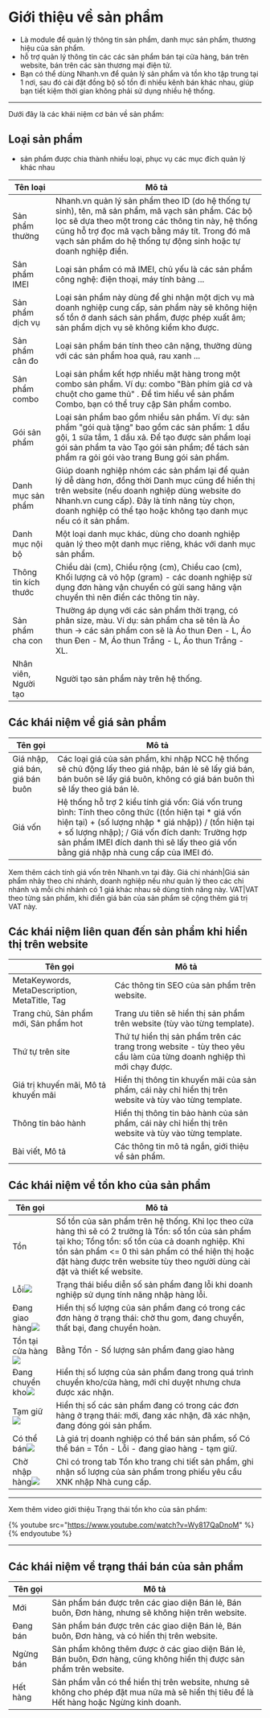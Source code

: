 # Giới thiệu về sản phẩm

* Là module để quản lý thông tin sản phẩm, danh mục sản phẩm, thương hiệu của sản phẩm.
* hỗ trợ quản lý thông tin các các sản phẩm bán tại cửa hàng, bán trên website, bán trên các sàn thương mại điện tử.
* Bạn có thể dùng Nhanh.vn để quản lý sản phẩm và tồn kho tập trung tại 1 nơi, sau đó cài đặt đồng bộ số tồn đi 
nhiều kênh bán khác nhau, giúp bạn tiết kiệm thời gian không phải sử dụng nhiều hệ thống.

----

Dưới đây là các khái niệm cơ bản về sản phẩm:

## Loại sản phẩm

* sản phẩm được chia thành nhiều loại, phục vụ các mục đích quản lý khác nhau

Tên loại| Mô tả
--------|------
Sản phẩm thường|Nhanh.vn quản lý sản phẩm theo ID (do hệ thống tự sinh), tên, mã sản phẩm, mã vạch sản phẩm. Các bộ lọc sẽ dựa theo một trong các thông tin này, hệ thống cũng hỗ trợ đọc mã vạch bằng máy tít. Trong đó mã vạch sản phẩm do hệ thống tự động sinh hoặc tự doanh nghiệp điền.
Sản phẩm IMEI|Loại sản phẩm có mã IMEI, chủ yếu là các sản phẩm công nghệ: điện thoại, máy tính bảng ...
Sản phẩm dịch vụ|Loại sản phẩm này dùng để ghi nhận một dịch vụ mà doanh nghiệp cung cấp, sản phẩm này sẽ không hiện số tồn ở danh sách sản phẩm, được phép xuất âm; sản phẩm dịch vụ sẽ không kiểm kho được.
Sản phẩm cân đo|Loại sản phẩm bán tính theo cân nặng, thường dùng với các sản phẩm hoa quả, rau xanh ...
Sản phẩm combo|Loại sản phẩm kết hợp nhiều mặt hàng trong một combo sản phẩm. Ví dụ: combo "Bàn phím giả cơ và chuột cho game thủ" . Để tìm hiểu về sản phẩm Combo, bạn có thể truy cập Sản phẩm combo.
Gói sản phẩm|Loại sản phẩm bao gồm nhiều sản phẩm. Ví dụ: sản phẩm "gói quà tặng" bao gồm các sản phẩm: 1 dầu gội, 1 sữa tắm, 1 dầu xả. Để tạo được sản phẩm loại gói sản phẩm ta vào Tạo gói sản phẩm; để tách sản phẩm ra gỏi gói vào trang Bung gói sản phẩm.
Danh mục sản phẩm|Giúp doanh nghiệp nhóm các sản phẩm lại để quản lý dễ dàng hơn, đồng thời Danh mục cũng để hiển thị trên website (nếu doanh nghiệp dùng website do Nhanh.vn cung cấp). Đây là tính năng tùy chọn, doanh nghiệp có thể tạo hoặc không tạo danh mục nếu có ít sản phẩm.
Danh mục nội bộ|Một loại danh mục khác, dùng cho doanh nghiệp quản lý theo một danh mục riêng, khác với danh mục sản phẩm.
Thông tin kích thước|Chiều dài (cm), Chiều rộng (cm), Chiều cao (cm), Khối lượng cả vỏ hộp (gram) - các doanh nghiệp sử dụng đơn hàng vận chuyển có gửi sang hãng vận chuyển thì nên điền các thông tin này.
Sản phẩm cha con|Thường áp dụng với các sản phẩm thời trạng, có phân size, màu. Ví dụ: sản phẩm cha sẽ tên là Áo thun -> các sản phẩm con sẽ là Áo thun Đen - L, Áo thun Đen - M, Áo thun Trắng - L, Áo thun Trắng - XL.
Nhân viên, Người tạo|Người tạo sản phẩm này trên hệ thống.

## Các khái niệm về giá sản phẩm
Tên gọi | Mô tả
---------|------
Giá nhập, giá bán, giá bán buôn|Các loại giá của sản phẩm, khi nhập NCC hệ thống sẽ chủ động lấy theo giá nhập, bán lẻ sẽ lấy giá bán, bán buôn sẽ lấy giá buôn, không có giá bán buôn thì sẽ lấy theo giá bán lẻ.
Giá vốn|Hệ thống hỗ trợ 2 kiểu tính giá vốn: Giá vốn trung bình: Tính theo công thức ((tồn hiện tại * giá vốn hiện tại) + (số lượng nhập * giá nhập)) / (tồn hiện tại + số lượng nhập); / Giá vốn đích danh: Trường hợp sản phẩm IMEI đích danh thì sẽ lấy theo giá vốn bằng giá nhập nhà cung cấp của IMEI đó. 
Xem thêm cách tính giá vốn trên Nhanh.vn tại đây.
Giá chi nhánh|Giá sản phẩm nhảy theo chi nhánh, doanh nghiệp nếu như quản lý theo các chi nhánh và mỗi chi nhánh có 1 giá khác nhau sẽ dùng tính năng này.
VAT|VAT theo từng sản phẩm, khi điền giá bán của sản phẩm sẽ cộng thêm giá trị VAT này.

## Các khái niệm liên quan đến sản phẩm khi hiển thị trên website
Tên gọi | Mô tả
---------|------
MetaKeywords, MetaDescription, MetaTitle, Tag|Các thông tin SEO của sản phẩm trên website.
Trang chủ, Sản phẩm mới, Sản phẩm hot|Trang ưu tiên sẽ hiển thị sản phẩm trên website (tùy vào từng template).
Thứ tự trên site|Thứ tự hiển thị sản phẩm trên các trang trong website - tùy theo yêu cầu làm của từng doanh nghiệp thì mới chạy được.
Giá trị khuyến mãi, Mô tả khuyến mãi|Hiển thị thông tin khuyến mãi của sản phẩm, cái này chỉ hiển thị trên website và tùy vào từng template.
Thông tin bảo hành|Hiển thị thông tin bảo hành của sản phẩm, cái này chỉ hiển thị trên website và tùy vào từng template.
Bài viết, Mô tả|Các thông tin mô tả ngắn, giới thiệu về sản phẩm.

## Các khái niệm về tồn kho của sản phẩm
Tên gọi | Mô tả
---------|------
Tồn|Số tồn của sản phẩm trên hệ thống. Khi lọc theo cửa hàng thì sẽ có 2 trường là Tồn: số tồn của sản phẩm tại kho; Tổng tồn: số tồn của cả doanh nghiệp. Khi tồn sản phẩm <= 0 thì sản phẩm có thể hiện thị hoặc đặt hàng được trên website tùy theo người dùng cài đặt và thiết kế website.
Lỗi![](https://github.com/nhanhapi/manual/blob/master/docs/san-pham/img/sp_icon_loi.png)|Trạng thái biểu diễn số sản phẩm đang lỗi khi doanh nghiệp sử dụng tính năng nhập hàng lỗi.
Đang giao hàng![](https://github.com/nhanhapi/manual/blob/master/docs/san-pham/img/sp_icon_danggiaohang.png)|Hiển thị số lượng của sản phẩm đang có trong các đơn hàng ở trạng thái: chờ thu gom, đang chuyển, thất bại, đang chuyển hoàn.
Tồn tại cửa hàng![](https://github.com/nhanhapi/manual/blob/master/docs/san-pham/img/sp_icon_tontrongkho.png)|Bằng Tồn - Số lượng sản phẩm đang giao hàng
Đang chuyển kho![](https://github.com/nhanhapi/manual/blob/master/docs/san-pham/img/sp_icon_dangchuyenkho.png)|Hiển thị số lượng của sản phẩm đang trong quá trình chuyển kho/cửa hàng, mới chỉ duyệt nhưng chưa được xác nhận.
Tạm giữ![](https://github.com/nhanhapi/manual/blob/master/docs/san-pham/img/sp_icon_tamgiu.png)|Hiển thị số các sản phẩm đang có trong các đơn hàng ở trạng thái: mới, đang xác nhận, đã xác nhận, đang đóng gói sản phẩm.
Có thể bán![](https://github.com/nhanhapi/manual/blob/master/docs/san-pham/img/sp_icon_cotheban.png)|Là giá trị doanh nghiệp có thể bán sản phẩm, số Có thể bán = Tồn - Lỗi - đang giao hàng - tạm giữ.
Chờ nhập hàng![](https://github.com/nhanhapi/manual/blob/master/docs/san-pham/img/sp_icon_chonhaphang.png)|Chỉ có trong tab Tồn kho trang chi tiết sản phẩm, ghi nhận số lượng của sản phẩm trong phiếu yêu cầu XNK nhập Nhà cung cấp.

----
Xem thêm video giới thiệu Trạng thái tồn kho của sản phẩm:

{% youtube src="https://www.youtube.com/watch?v=Wy817QaDnoM" %}{% endyoutube %}

----
## Các khái niệm về trạng thái bán của sản phẩm
Tên gọi | Mô tả
---------|------
Mới|Sản phẩm bán được trên các giao diện Bán lẻ, Bán buôn, Đơn hàng, nhưng sẽ không hiện trên website.
Đang bán|Sản phẩm bán được trên các giao diện Bán lẻ, Bán buôn, Đơn hàng, và có hiển thị trên website.
Ngừng bán|Sản phẩm không thêm được ở các giao diện Bán lẻ, Bán buôn, Đơn hàng, cũng không hiển thị được sản phẩm trên website.
Hết hàng|Sản phẩm vẫn có thể hiển thị trên website, nhưng sẽ không cho phép đặt mua nữa mà sẽ hiển thị tiêu đề là Hết hàng hoặc Ngừng kinh doanh.

